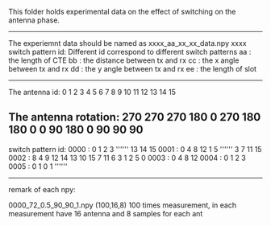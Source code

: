 This folder holds experimental data on the effect of switching on the antenna phase.

-------------------------------------------------------------
The experiemnt data should be named as xxxx_aa_xx_xx_data.npy
xxxx switch pattern id: Different id correspond to different switch patterns
aa : the length of CTE
bb : the distance between tx and rx
cc : the x angle between tx and rx
dd : the y angle between tx and rx
ee : the length of slot

----------------------------------------------------------------
The antenna id:
0   1   2   3
4   5   6   7
8   9   10  11
12  13  14  15

The antenna rotation:
270 270 270 180
0   270 180 180
0   0   90  180
0   90  90  90
---------------------------------------------------------------
switch pattern id:
0000    :   0 1 2 3 '''''' 13 14 15
0001    :   0 4 8 12 1 5 '''''' 3 7 11 15
0002    :   8 4 9 12 14 13 10 15 7 11 6 3 1 2 5 0
0003    :   0 4 8 12
0004    :   0 1 2 3
0005    :   0 1 0 1 ''''''

-----------------------------------------------------------
remark of each npy:

0000_72_0.5_90_90_1.npy     (100,16,8) 100 times measurement, in each measurement have 16 antenna and 8 samples for each ant
